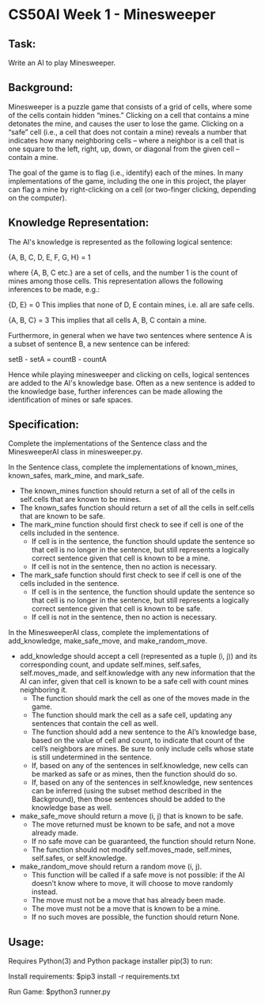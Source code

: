 # CS50AI Week 1 - Minesweeper

## Task:

Write an AI to play Minesweeper.


## Background:

Minesweeper is a puzzle game that consists of a grid of cells, where some of the cells contain hidden “mines.” Clicking on a cell that contains a mine detonates the mine, and causes the user to lose the game. Clicking on a “safe” cell (i.e., a cell that does not contain a mine) reveals a number that indicates how many neighboring cells – where a neighbor is a cell that is one square to the left, right, up, down, or diagonal from the given cell – contain a mine.

The goal of the game is to flag (i.e., identify) each of the mines. In many implementations of the game, including the one in this project, the player can flag a mine by right-clicking on a cell (or two-finger clicking, depending on the computer).


## Knowledge Representation:

The AI's knowledge is represented as the following logical sentence:

{A, B, C, D, E, F, G, H} = 1

where {A, B, C etc.} are a set of cells, and the number 1 is the count of mines among those cells. This representation allows the following inferences to be made, e.g.:

{D, E} = 0
This implies that none of D, E contain mines, i.e. all are safe cells.

{A, B, C} = 3
This implies that all cells A, B, C contain a mine.

Furthermore, in general when we have two sentences where sentence A is a subset of sentence B, a new sentence can be infered:

setB - setA = countB - countA

Hence while playing minesweeper and clicking on cells, logical sentences are added to the AI's knowledge base. Often as a new sentence is added to the knowledge base, further inferences can be made allowing the identification of mines or safe spaces.


## Specification:

Complete the implementations of the Sentence class and the MinesweeperAI class in minesweeper.py.

In the Sentence class, complete the implementations of known_mines, known_safes, mark_mine, and mark_safe.

* The known_mines function should return a set of all of the cells in self.cells that are known to be mines.
* The known_safes function should return a set of all the cells in self.cells that are known to be safe.
* The mark_mine function should first check to see if cell is one of the cells included in the sentence.
  * If cell is in the sentence, the function should update the sentence so that cell is no longer in the sentence, but still represents a logically correct sentence given that cell is known to be a mine.
  * If cell is not in the sentence, then no action is necessary.
* The mark_safe function should first check to see if cell is one of the cells included in the sentence.
  * If cell is in the sentence, the function should update the sentence so that cell is no longer in the sentence, but still represents a logically correct sentence given that cell is known to be safe.
  * If cell is not in the sentence, then no action is necessary.

In the MinesweeperAI class, complete the implementations of add_knowledge, make_safe_move, and make_random_move.

* add_knowledge should accept a cell (represented as a tuple (i, j)) and its corresponding count, and update self.mines, self.safes, self.moves_made, and self.knowledge with any new information that the AI can infer, given that cell is known to be a safe cell with count mines neighboring it.
  * The function should mark the cell as one of the moves made in the game.
  * The function should mark the cell as a safe cell, updating any sentences that contain the cell as well.
  * The function should add a new sentence to the AI’s knowledge base, based on the value of cell and count, to indicate that count of the cell’s neighbors are mines. Be sure to only include cells whose state is still undetermined in the sentence.
  * If, based on any of the sentences in self.knowledge, new cells can be marked as safe or as mines, then the function should do so.
  * If, based on any of the sentences in self.knowledge, new sentences can be inferred (using the subset method described in the Background), then those sentences should be added to the knowledge base as well.
* make_safe_move should return a move (i, j) that is known to be safe.
  * The move returned must be known to be safe, and not a move already made.
  * If no safe move can be guaranteed, the function should return None.
  * The function should not modify self.moves_made, self.mines, self.safes, or self.knowledge.
* make_random_move should return a random move (i, j).
  * This function will be called if a safe move is not possible: if the AI doesn’t know where to move, it will choose to move randomly instead.
  * The move must not be a move that has already been made.
  * The move must not be a move that is known to be a mine.
  * If no such moves are possible, the function should return None.


## Usage:

Requires Python(3) and Python package installer pip(3) to run:

Install requirements:
$pip3 install -r requirements.txt

Run Game:
$python3 runner.py
